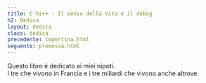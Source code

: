 ```yaml
---
title: C'hi++ - Il senso della Vita è il debug
h2: Dedica
layout: dedica
class: dedica
precedente: copertina.html
seguente: premessa.html
---
```


Questo libro è dedicato ai miei nipoti.<br />
I tre che vivono in Francia e i tre miliardi che vivono anche altrove.
